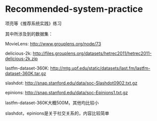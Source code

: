 # Recommended-system-practice
项亮等《推荐系统实践》练习







其中所涉及到的数据集：

MovieLens: http://www.grouplens.org/node/73

delicious-2k: http://files.grouplens.org/datasets/hetrec2011/hetrec2011-delicious-2k.zip

lastfm-dataset-360K: http://mtg.upf.edu/static/datasets/last.fm/lastfm-dataset-360K.tar.gz

slashdot: http://snap.stanford.edu/data/soc-Slashdot0902.txt.gz

epinions: http://snap.stanford.edu/data/soc-Epinions1.txt.gz

lastfm-dataset-360K大概500M，其他均比较小

slashdot，epinions是关于社交关系的，内容比较简单